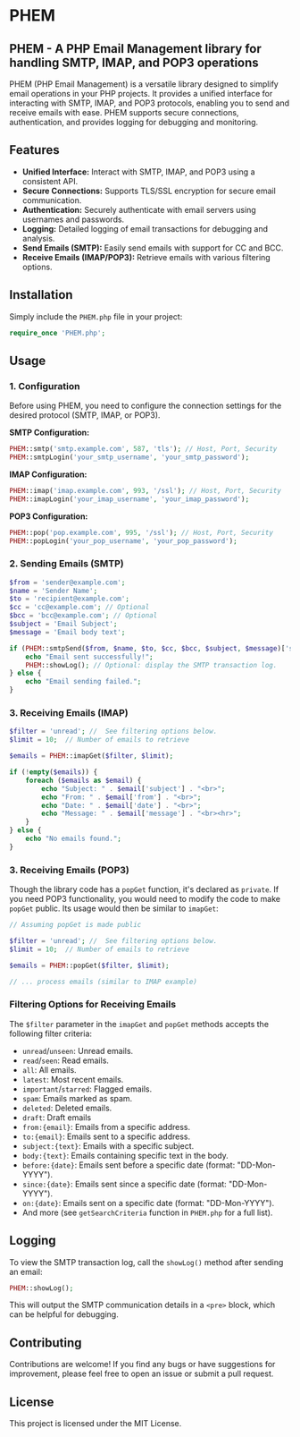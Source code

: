 # PHEM
## PHEM - A PHP Email Management library for handling SMTP, IMAP, and POP3 operations
PHEM (PHP Email Management) is a versatile library designed to simplify email operations in your PHP projects. It provides a unified interface for interacting with SMTP, IMAP, and POP3 protocols, enabling you to send and receive emails with ease. PHEM supports secure connections, authentication, and provides logging for debugging and monitoring.

## Features

* **Unified Interface:** Interact with SMTP, IMAP, and POP3 using a consistent API.
* **Secure Connections:** Supports TLS/SSL encryption for secure email communication.
* **Authentication:** Securely authenticate with email servers using usernames and passwords.
* **Logging:** Detailed logging of email transactions for debugging and analysis.
* **Send Emails (SMTP):**  Easily send emails with support for CC and BCC.
* **Receive Emails (IMAP/POP3):** Retrieve emails with various filtering options.


## Installation

Simply include the `PHEM.php` file in your project:

```php
require_once 'PHEM.php';
```

## Usage

### 1. Configuration

Before using PHEM, you need to configure the connection settings for the desired protocol (SMTP, IMAP, or POP3).

**SMTP Configuration:**

```php
PHEM::smtp('smtp.example.com', 587, 'tls'); // Host, Port, Security
PHEM::smtpLogin('your_smtp_username', 'your_smtp_password');
```

**IMAP Configuration:**

```php
PHEM::imap('imap.example.com', 993, '/ssl'); // Host, Port, Security
PHEM::imapLogin('your_imap_username', 'your_imap_password');
```

**POP3 Configuration:**

```php
PHEM::pop('pop.example.com', 995, '/ssl'); // Host, Port, Security
PHEM::popLogin('your_pop_username', 'your_pop_password');
```

### 2. Sending Emails (SMTP)

```php
$from = 'sender@example.com';
$name = 'Sender Name';
$to = 'recipient@example.com';
$cc = 'cc@example.com'; // Optional
$bcc = 'bcc@example.com'; // Optional
$subject = 'Email Subject';
$message = 'Email body text';

if (PHEM::smtpSend($from, $name, $to, $cc, $bcc, $subject, $message)['status']) {
    echo "Email sent successfully!";
    PHEM::showLog(); // Optional: display the SMTP transaction log.
} else {
    echo "Email sending failed.";
}
```


### 3. Receiving Emails (IMAP)

```php
$filter = 'unread'; //  See filtering options below.
$limit = 10;  // Number of emails to retrieve

$emails = PHEM::imapGet($filter, $limit);

if (!empty($emails)) {
    foreach ($emails as $email) {
        echo "Subject: " . $email['subject'] . "<br>";
        echo "From: " . $email['from'] . "<br>";
        echo "Date: " . $email['date'] . "<br>";
        echo "Message: " . $email['message'] . "<br><hr>";
    }
} else {
    echo "No emails found.";
}

```

### 3. Receiving Emails (POP3)

Though the library code has a `popGet` function, it's declared as `private`. If you need POP3 functionality, you would need to modify the code to make `popGet` public. Its usage would then be similar to `imapGet`:

```php
// Assuming popGet is made public

$filter = 'unread'; //  See filtering options below.
$limit = 10;  // Number of emails to retrieve

$emails = PHEM::popGet($filter, $limit);

// ... process emails (similar to IMAP example)
```



### Filtering Options for Receiving Emails

The `$filter` parameter in the `imapGet` and `popGet` methods accepts the following filter criteria:


* `unread`/`unseen`: Unread emails.
* `read`/`seen`: Read emails.
* `all`: All emails.
* `latest`: Most recent emails.
* `important`/`starred`: Flagged emails.
* `spam`: Emails marked as spam.
* `deleted`: Deleted emails.
* `draft`: Draft emails
* `from:{email}`: Emails from a specific address.
* `to:{email}`: Emails sent to a specific address.
* `subject:{text}`: Emails with a specific subject.
* `body:{text}`: Emails containing specific text in the body.
* `before:{date}`: Emails sent before a specific date (format: "DD-Mon-YYYY").
* `since:{date}`: Emails sent since a specific date (format: "DD-Mon-YYYY").
* `on:{date}`: Emails sent on a specific date (format: "DD-Mon-YYYY").
* And more (see `getSearchCriteria` function in `PHEM.php` for a full list).





## Logging

To view the SMTP transaction log, call the `showLog()` method after sending an email:

```php
PHEM::showLog();
```

This will output the SMTP communication details in a `<pre>` block, which can be helpful for debugging.


## Contributing

Contributions are welcome! If you find any bugs or have suggestions for improvement, please feel free to open an issue or submit a pull request.


## License

This project is licensed under the MIT License.
